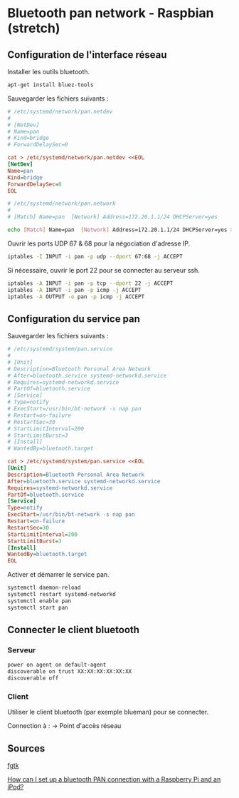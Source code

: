 # Bluetooth pan network - Raspbian (stretch)

## Configuration de l'interface réseau

Installer les outils bluetooth.

```bash
apt-get install bluez-tools
```

Sauvegarder les fichiers suivants :

```ini
# /etc/systemd/network/pan.netdev
#
# [NetDev]
# Name=pan
# Kind=bridge
# ForwardDelaySec=0

cat > /etc/systemd/network/pan.netdev <<EOL
[NetDev]
Name=pan
Kind=bridge
ForwardDelaySec=0
EOL
```

```bash
# /etc/systemd/network/pan.network
#
# [Match] Name=pan  [Network] Address=172.20.1.1/24 DHCPServer=yes

echo [Match] Name=pan  [Network] Address=172.20.1.1/24 DHCPServer=yes > /etc/systemd/network/pan.network
```

Ouvrir les ports UDP 67 & 68 pour la négociation d'adresse IP.

```bash
iptables -I INPUT -i pan -p udp --dport 67:68 -j ACCEPT
```

Si nécessaire, ouvrir le port 22 pour se connecter au serveur ssh.

```bash
iptables -A INPUT -i pan -p tcp --dport 22 -j ACCEPT
iptables -A INPUT -i pan -p icmp -j ACCEPT
iptables -A OUTPUT -o pan -p icmp -j ACCEPT
```

## Configuration du service pan

Sauvegarder les fichiers suivants :

```ini
# /etc/systemd/system/pan.service
#
# [Unit]
# Description=Bluetooth Personal Area Network
# After=bluetooth.service systemd-networkd.service
# Requires=systemd-networkd.service
# PartOf=bluetooth.service
# [Service]
# Type=notify
# ExecStart=/usr/bin/bt-network -s nap pan
# Restart=on-failure
# RestartSec=30
# StartLimitInterval=200
# StartLimitBurst=3
# [Install]
# WantedBy=bluetooth.target

cat > /etc/systemd/system/pan.service <<EOL
[Unit]
Description=Bluetooth Personal Area Network
After=bluetooth.service systemd-networkd.service
Requires=systemd-networkd.service
PartOf=bluetooth.service
[Service]
Type=notify
ExecStart=/usr/bin/bt-network -s nap pan
Restart=on-failure
RestartSec=30
StartLimitInterval=200
StartLimitBurst=3
[Install]
WantedBy=bluetooth.target
EOL
```

Activer et démarrer le service pan.

```bash
systemctl daemon-reload
systemctl restart systemd-networkd
systemctl enable pan
systemctl start pan
```

## Connecter le client bluetooth

### Serveur

```bash
power on agent on default-agent
discoverable on trust XX:XX:XX:XX:XX:XX
discoverable off
```

### Client

Utiliser le client bluetooth (par exemple blueman) pour se connecter.

Connection à : &#8594; Point d'accès réseau

## Sources

[fgtk](https://github.com/mk-fg/fgtk/blob/master/bt-pan)

[How can I set up a bluetooth PAN connection with a Raspberry Pi and an iPod?](https://raspberrypi.stackexchange.com/questions/29504/how-can-i-set-up-a-bluetooth-pan-connection-with-a-raspberry-pi-and-an-ipod)